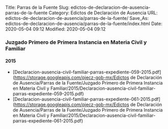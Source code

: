 Title: Parras de la Fuente
Slug: edictos-de-declaracion-de-ausencia-parras-de-la-fuente
Category: Edictos de Declaración de Ausencia
URL: edictos-de-declaracion-de-ausencia/parras-de-la-fuente/
Save_As: edictos-de-declaracion-de-ausencia/parras-de-la-fuente/index.html
Date: 2020-05-04 09:12
Modified: 2020-05-04 09:12






### Juzgado Primero de Primera Instancia en Materia Civil y Familiar


#### 2015


* [Declaracion-ausencia-civil-familiar-parras-expediente-059-2015.pdf](https://storage.googleapis.com/pjecz-gob-mx/Edictos de Declaración de Ausencia/Parras de la Fuente/Juzgado Primero de Primera Instancia en Materia Civil y Familiar/2015/Declaracion-ausencia-civil-familiar-parras-expediente-059-2015.pdf)
* [Declaracion-ausencia-civil-familiar-parras-expediente-061-2015.pdf](https://storage.googleapis.com/pjecz-gob-mx/Edictos de Declaración de Ausencia/Parras de la Fuente/Juzgado Primero de Primera Instancia en Materia Civil y Familiar/2015/Declaracion-ausencia-civil-familiar-parras-expediente-061-2015.pdf)


